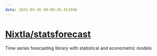 ```yaml
---
date: 2025-04-26 08:06:45.653496
---
```


# [Nixtla/statsforecast](https://github.com/Nixtla/statsforecast)

Time series forecasting library with statistical and econometric models